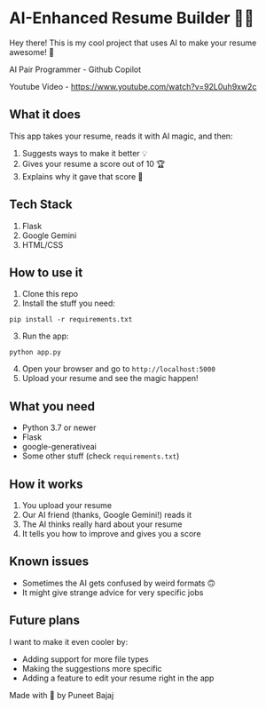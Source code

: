 # AI-Enhanced Resume Builder 📄✨

Hey there! This is my cool project that uses AI to make your resume awesome! 🚀

AI Pair Programmer - Github Copilot

Youtube Video - https://www.youtube.com/watch?v=92L0uh9xw2c

## What it does

This app takes your resume, reads it with AI magic, and then:
1. Suggests ways to make it better 💡
2. Gives your resume a score out of 10 🏆
3. Explains why it gave that score 🤔

## Tech Stack

1. Flask
2. Google Gemini
3. HTML/CSS


## How to use it

1. Clone this repo
2. Install the stuff you need:

```pip install -r requirements.txt```

3. Run the app:

```python app.py```

4. Open your browser and go to `http://localhost:5000`
5. Upload your resume and see the magic happen!

## What you need

- Python 3.7 or newer
- Flask
- google-generativeai
- Some other stuff (check `requirements.txt`)

## How it works

1. You upload your resume
2. Our AI friend (thanks, Google Gemini!) reads it
3. The AI thinks really hard about your resume
4. It tells you how to improve and gives you a score

## Known issues

- Sometimes the AI gets confused by weird formats 🙃
- It might give strange advice for very specific jobs

## Future plans

I want to make it even cooler by:
- Adding support for more file types
- Making the suggestions more specific
- Adding a feature to edit your resume right in the app


Made with 💖 by Puneet Bajaj
